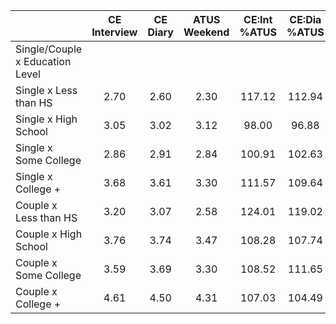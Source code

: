 
|                      | CE<br>Interview |  CE<br>Diary | ATUS<br>Weekend | CE:Int<br>%ATUS | CE:Dia<br>%ATUS |
| -------------------- | :----------: | :----------: | :----------: | :----------: | :----------: |
| Single/Couple x Education Level |              |              |              |              |              |
| Single x Less than HS |         2.70 |         2.60 |         2.30 |       117.12 |       112.94 |
| Single x High School |         3.05 |         3.02 |         3.12 |        98.00 |        96.88 |
| Single x Some College |         2.86 |         2.91 |         2.84 |       100.91 |       102.63 |
| Single x College +   |         3.68 |         3.61 |         3.30 |       111.57 |       109.64 |
| Couple x Less than HS |         3.20 |         3.07 |         2.58 |       124.01 |       119.02 |
| Couple x High School |         3.76 |         3.74 |         3.47 |       108.28 |       107.74 |
| Couple x Some College |         3.59 |         3.69 |         3.30 |       108.52 |       111.65 |
| Couple x College +   |         4.61 |         4.50 |         4.31 |       107.03 |       104.49 |

